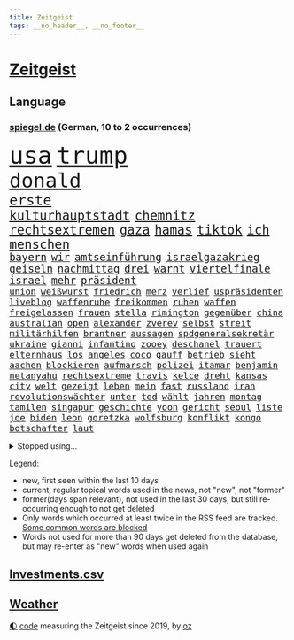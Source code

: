 ```yaml
---
title: Zeitgeist
tags: __no_header__, __no_footer__
---
```


# [Zeitgeist](https://oliz.io/zeitgeist/)

## Language

<h3><a href="https://www.spiegel.de" target="_blank">spiegel.de</a> (German, 10 to 2 occurrences)</h3>
<p style="font-family:monospace">
<span style="font-size:32pt"><a href="news_links.html#usa" class="current">usa</a></span>
<span style="font-size:32pt"><a href="news_links.html#trump" class="current">trump</a></span>
<br>
<span style="font-size:27pt"><a href="news_links.html#donald" class="current">donald</a></span>
<br>
<span style="font-size:19pt"><a href="news_links.html#erste" class="current">erste</a></span>
<br>
<span style="font-size:17pt"><a href="news_links.html#kulturhauptstadt" class="new">kulturhauptstadt</a></span>
<span style="font-size:17pt"><a href="news_links.html#chemnitz" class="new">chemnitz</a></span>
<span style="font-size:17pt"><a href="news_links.html#rechtsextremen" class="current">rechtsextremen</a></span>
<span style="font-size:17pt"><a href="news_links.html#gaza" class="current">gaza</a></span>
<span style="font-size:17pt"><a href="news_links.html#hamas" class="current">hamas</a></span>
<span style="font-size:17pt"><a href="news_links.html#tiktok" class="current">tiktok</a></span>
<span style="font-size:17pt"><a href="news_links.html#ich" class="current">ich</a></span>
<span style="font-size:17pt"><a href="news_links.html#menschen" class="current">menschen</a></span>
<br>
<span style="font-size:14pt"><a href="news_links.html#bayern" class="current">bayern</a></span>
<span style="font-size:14pt"><a href="news_links.html#wir" class="current">wir</a></span>
<span style="font-size:14pt"><a href="news_links.html#amtseinführung" class="current">amtseinführung</a></span>
<span style="font-size:14pt"><a href="news_links.html#israelgazakrieg" class="current">israelgazakrieg</a></span>
<span style="font-size:14pt"><a href="news_links.html#geiseln" class="current">geiseln</a></span>
<span style="font-size:14pt"><a href="news_links.html#nachmittag" class="current">nachmittag</a></span>
<span style="font-size:14pt"><a href="news_links.html#drei" class="current">drei</a></span>
<span style="font-size:14pt"><a href="news_links.html#warnt" class="current">warnt</a></span>
<span style="font-size:14pt"><a href="news_links.html#viertelfinale" class="current">viertelfinale</a></span>
<span style="font-size:14pt"><a href="news_links.html#israel" class="current">israel</a></span>
<span style="font-size:14pt"><a href="news_links.html#mehr" class="current">mehr</a></span>
<span style="font-size:14pt"><a href="news_links.html#präsident" class="current">präsident</a></span>
<br>
<span style="font-size:12pt"><a href="news_links.html#union" class="current">union</a></span>
<span style="font-size:12pt"><a href="news_links.html#weißwurst" class="new">weißwurst</a></span>
<span style="font-size:12pt"><a href="news_links.html#friedrich" class="current">friedrich</a></span>
<span style="font-size:12pt"><a href="news_links.html#merz" class="current">merz</a></span>
<span style="font-size:12pt"><a href="news_links.html#verlief" class="current">verlief</a></span>
<span style="font-size:12pt"><a href="news_links.html#uspräsidenten" class="current">uspräsidenten</a></span>
<span style="font-size:12pt"><a href="news_links.html#liveblog" class="current">liveblog</a></span>
<span style="font-size:12pt"><a href="news_links.html#waffenruhe" class="current">waffenruhe</a></span>
<span style="font-size:12pt"><a href="news_links.html#freikommen" class="current">freikommen</a></span>
<span style="font-size:12pt"><a href="news_links.html#ruhen" class="current">ruhen</a></span>
<span style="font-size:12pt"><a href="news_links.html#waffen" class="current">waffen</a></span>
<span style="font-size:12pt"><a href="news_links.html#freigelassen" class="current">freigelassen</a></span>
<span style="font-size:12pt"><a href="news_links.html#frauen" class="current">frauen</a></span>
<span style="font-size:12pt"><a href="news_links.html#stella" class="new">stella</a></span>
<span style="font-size:12pt"><a href="news_links.html#rimington" class="new">rimington</a></span>
<span style="font-size:12pt"><a href="news_links.html#gegenüber" class="current">gegenüber</a></span>
<span style="font-size:12pt"><a href="news_links.html#china" class="current">china</a></span>
<span style="font-size:12pt"><a href="news_links.html#australian" class="current">australian</a></span>
<span style="font-size:12pt"><a href="news_links.html#open" class="current">open</a></span>
<span style="font-size:12pt"><a href="news_links.html#alexander" class="current">alexander</a></span>
<span style="font-size:12pt"><a href="news_links.html#zverev" class="current">zverev</a></span>
<span style="font-size:12pt"><a href="news_links.html#selbst" class="current">selbst</a></span>
<span style="font-size:12pt"><a href="news_links.html#streit" class="current">streit</a></span>
<span style="font-size:12pt"><a href="news_links.html#militärhilfen" class="current">militärhilfen</a></span>
<span style="font-size:12pt"><a href="news_links.html#brantner" class="current">brantner</a></span>
<span style="font-size:12pt"><a href="news_links.html#aussagen" class="current">aussagen</a></span>
<span style="font-size:12pt"><a href="news_links.html#spdgeneralsekretär" class="current">spdgeneralsekretär</a></span>
<span style="font-size:12pt"><a href="news_links.html#ukraine" class="current">ukraine</a></span>
<span style="font-size:12pt"><a href="news_links.html#gianni" class="current">gianni</a></span>
<span style="font-size:12pt"><a href="news_links.html#infantino" class="current">infantino</a></span>
<span style="font-size:12pt"><a href="news_links.html#zooey" class="new">zooey</a></span>
<span style="font-size:12pt"><a href="news_links.html#deschanel" class="new">deschanel</a></span>
<span style="font-size:12pt"><a href="news_links.html#trauert" class="current">trauert</a></span>
<span style="font-size:12pt"><a href="news_links.html#elternhaus" class="current">elternhaus</a></span>
<span style="font-size:12pt"><a href="news_links.html#los" class="current">los</a></span>
<span style="font-size:12pt"><a href="news_links.html#angeles" class="current">angeles</a></span>
<span style="font-size:12pt"><a href="news_links.html#coco" class="new">coco</a></span>
<span style="font-size:12pt"><a href="news_links.html#gauff" class="new">gauff</a></span>
<span style="font-size:12pt"><a href="news_links.html#betrieb" class="current">betrieb</a></span>
<span style="font-size:12pt"><a href="news_links.html#sieht" class="current">sieht</a></span>
<span style="font-size:12pt"><a href="news_links.html#aachen" class="current">aachen</a></span>
<span style="font-size:12pt"><a href="news_links.html#blockieren" class="current">blockieren</a></span>
<span style="font-size:12pt"><a href="news_links.html#aufmarsch" class="new">aufmarsch</a></span>
<span style="font-size:12pt"><a href="news_links.html#polizei" class="current">polizei</a></span>
<span style="font-size:12pt"><a href="news_links.html#itamar" class="new">itamar</a></span>
<span style="font-size:12pt"><a href="news_links.html#benjamin" class="current">benjamin</a></span>
<span style="font-size:12pt"><a href="news_links.html#netanyahu" class="current">netanyahu</a></span>
<span style="font-size:12pt"><a href="news_links.html#rechtsextreme" class="current">rechtsextreme</a></span>
<span style="font-size:12pt"><a href="news_links.html#travis" class="new">travis</a></span>
<span style="font-size:12pt"><a href="news_links.html#kelce" class="current">kelce</a></span>
<span style="font-size:12pt"><a href="news_links.html#dreht" class="current">dreht</a></span>
<span style="font-size:12pt"><a href="news_links.html#kansas" class="current">kansas</a></span>
<span style="font-size:12pt"><a href="news_links.html#city" class="current">city</a></span>
<span style="font-size:12pt"><a href="news_links.html#welt" class="current">welt</a></span>
<span style="font-size:12pt"><a href="news_links.html#gezeigt" class="current">gezeigt</a></span>
<span style="font-size:12pt"><a href="news_links.html#leben" class="current">leben</a></span>
<span style="font-size:12pt"><a href="news_links.html#mein" class="current">mein</a></span>
<span style="font-size:12pt"><a href="news_links.html#fast" class="current">fast</a></span>
<span style="font-size:12pt"><a href="news_links.html#russland" class="current">russland</a></span>
<span style="font-size:12pt"><a href="news_links.html#iran" class="current">iran</a></span>
<span style="font-size:12pt"><a href="news_links.html#revolutionswächter" class="new">revolutionswächter</a></span>
<span style="font-size:12pt"><a href="news_links.html#unter" class="current">unter</a></span>
<span style="font-size:12pt"><a href="news_links.html#ted" class="current">ted</a></span>
<span style="font-size:12pt"><a href="news_links.html#wählt" class="current">wählt</a></span>
<span style="font-size:12pt"><a href="news_links.html#jahren" class="current">jahren</a></span>
<span style="font-size:12pt"><a href="news_links.html#montag" class="current">montag</a></span>
<span style="font-size:12pt"><a href="news_links.html#tamilen" class="new">tamilen</a></span>
<span style="font-size:12pt"><a href="news_links.html#singapur" class="current">singapur</a></span>
<span style="font-size:12pt"><a href="news_links.html#geschichte" class="current">geschichte</a></span>
<span style="font-size:12pt"><a href="news_links.html#yoon" class="current">yoon</a></span>
<span style="font-size:12pt"><a href="news_links.html#gericht" class="current">gericht</a></span>
<span style="font-size:12pt"><a href="news_links.html#seoul" class="current">seoul</a></span>
<span style="font-size:12pt"><a href="news_links.html#liste" class="current">liste</a></span>
<span style="font-size:12pt"><a href="news_links.html#joe" class="current">joe</a></span>
<span style="font-size:12pt"><a href="news_links.html#biden" class="current">biden</a></span>
<span style="font-size:12pt"><a href="news_links.html#leon" class="current">leon</a></span>
<span style="font-size:12pt"><a href="news_links.html#goretzka" class="current">goretzka</a></span>
<span style="font-size:12pt"><a href="news_links.html#wolfsburg" class="current">wolfsburg</a></span>
<span style="font-size:12pt"><a href="news_links.html#konflikt" class="current">konflikt</a></span>
<span style="font-size:12pt"><a href="news_links.html#kongo" class="current">kongo</a></span>
<span style="font-size:12pt"><a href="news_links.html#botschafter" class="current">botschafter</a></span>
<span style="font-size:12pt"><a href="news_links.html#laut" class="current">laut</a></span>
</p>
<details>
<summary>Stopped using...</summary>
<p class="former" style="font-size:12pt">
champions(1550) verfolgen(1550) entdeckte(1549) ronaldo(1549) zuschauer(1549) ankündigung(1548) carsten(1548) landtag(1548) philippinen(1548) prinz(1548) wechselt(1548) hinaus(1547) niedersachsen(1547) oberbürgermeister(1547) siegt(1547) wege(1547) zeitweise(1547) brücke(1546) bundesrepublik(1546) dauerhaft(1546) freiheitsstrafe(1546) herbst(1546) nahmen(1546) wettbewerb(1546) 2019(1545) co₂(1545) gesundheitsminister(1545) rettet(1545) schiedsrichter(1545) senken(1545) stolz(1545) tiefe(1545) verhandelt(1545) entwurf(1544) kurzfristig(1544) neuseeland(1544) polens(1544) scheiterte(1544) verpflichtet(1544) vorbereitet(1544) bestimmt(1543) eindruck(1543) enthüllt(1543) modelle(1543) raum(1543) tempo(1543) augsburg(1542) ausfallen(1542) beschlossen(1542) gemeinden(1542) pandemie(1542) vertrauen(1542) empört(1541) generalsekretär(1541) geworfen(1541) i(1541) kriminellen(1541) mario(1541) razzia(1541) regt(1541) wählen(1541) geheimnis(1540) nürnberg(1540) erfolge(1539) produktion(1539) rezept(1539) richtige(1539) tests(1539) träumen(1539) volksrepublik(1539) weltweite(1539) einreisen(1538) ii(1538) stoßen(1538) teilte(1538) unrecht(1538) beraten(1537) signal(1537) zugelassen(1537) rat(1536) verpassen(1536) halbfinale(1534) triumph(1534) beiträge(1533) gesetze(1533) schäden(1533) wies(1532) wähler(1532) geprägt(1531) nachbarn(1531) halb(1530) einsetzen(1529) song(1529) einschränkungen(1528) euparlament(1528) auflagen(1527) konkrete(1527) tür(1525) umgeht(1523) warm(1523) begeistert(1522) projekte(1522) gehörte(1521) betrifft(1520) frisch(1520) journalist(1519) katharina(1507) thüringer(1504) hitler(1482) schiffe(1471) vormarsch(1416) panzer(1411) krieges(1319) drohende(1302) sammelt(1293) verdi(1290) auswärtige(1278) freigesprochen(1274) autoren(1265) insbesondere(1262) konzerns(1242) ukrainischer(1238) universität(1207) vorfeld(1194) wichtiges(1174) fachkräfte(1172) stern(1168) magazin(1160) verteidiger(1154) lieferungen(1153) luftwaffe(1153) militärischen(1137) öffentlichrechtlichen(1115) propaganda(1099) explosionen(1073) verantwortlichen(1059) mbappé(1045) erneuerbare(1024) hochrangigen(1022) finanzierung(1008) günstiger(1006) wiederaufbau(1002) fußballerinnen(997) durchsuchen(986) ausbauen(942) iii(940) bedarf(938) anlauf(931) veröffentlichen(928) neustart(926) baum(921) zuwanderung(921) partnerin(919) verstoßen(918) rettungsaktion(907) folgten(904) chinesen(899) subventionen(886) führten(880) raten(876) aufmerksam(872) 05(863) gott(857) zurückkehren(850) lula(846) entstehen(844) ersetzt(842) grenzgebiet(824) außenpolitik(799) erreichbar(792) redet(780) spion(780) abbauen(776) böhmermann(773) pop(769) verbindungen(767) wechselte(766) strafanzeige(759) nico(756) aufgelöst(740) zehnte(733) sachsens(727) ricarda(717) wasserstoff(705) niederländischen(701) openai(700) technologie(700) schweres(698) manöver(692) vermeintliche(692) uefa(691) panik(687) ministerpräsidenten(685) dfbpokal(681) darmstadt(676) instituts(674) 15jähriger(671) rio(669) laden(667) betreiben(663) fließen(661) björn(659) schließung(647) arbeitskräfte(646) hauptrolle(643) angerichtet(642) dringt(634) 13jährige(633) schottischen(629) amtsinhaber(628) samuel(616) forscherin(615) schlagabtausch(594) gehandelt(590) mohammed(583) mahnen(582) lebensgefährlich(581) wuchs(579) unterschied(571) kylian(570) budget(569) obersten(554) fußballem(553) prägte(553) stellenabbau(550) vorlegen(550) flieger(548) popstars(542) vertrauter(542) stockt(541) essener(539) erderwärmung(537) desaster(536) politikerinnen(535) staus(530) häfen(528) stützen(525) football(522) folter(511) anzeige(506) meyer(500) afdchef(494) alaska(494) goldenen(494) beute(492) fraktion(491) 24jährige(489) american(488) vertreiben(486) tvsender(483) getöteter(469) ständige(464) isst(461) rief(460) darstellung(458) raumstation(458) asylverfahren(452) besetzung(450) hinterlässt(450) bahnsteig(447) nahost(434) gewähren(432) gefährlichsten(425) vulkanausbruch(424) adam(423) menschenrechte(422) recep(421) tayyip(421) herbe(420) mangelt(417) beyoncé(415) beschuldigte(414) stellten(414) verhält(411) bombardiert(410) wegfallen(410) signalisiert(409) wisconsin(408) stationieren(403) haftstrafen(398) islamische(398) ließe(396) ruanda(396) bedrängnis(393) taugt(389) trauen(389) positives(385) vergleichsweise(385) falls(383) versteht(382) dubai(381) ermittlungsverfahren(381) 93(380) is(380) größe(378) aufstellen(377) finanziellen(372) temu(370) brasilianische(369) bunker(368) grande(368) hugh(368) gezahlt(365) immunität(364) schwarzgrün(362) mögen(360) you(360) operation(359) abermals(357) christina(355) droge(352) wettkampf(349) rüsten(344) fehlenden(343) sony(343) vorbereiten(343) anwesend(341) potsdam(341) beantragt(340) gepäck(339) indes(339) jackson(337) spottet(337) potsdamer(333) reihenweise(333) territorium(329) plänen(326) herausforderer(325) alzheimer(323) fraglich(323) vergibt(323) hing(322) auslieferung(320) fahndet(319) gefälschte(319) mitarbeiterin(317) falscher(316) historisch(314) digitalpakt(312) pferde(312) mallorca(311) vermittler(311) sitze(310) frühe(308) mitmachen(305) tasche(299) held(297) schülerinnen(297) operationen(296) stammen(295) dienen(294) sarah(294) segeln(292) verstappen(292) geringer(291) hessischen(290) spitzenkandidaten(287) panne(283) messen(282) einblick(281) mischung(281) afdabgeordneter(280) schmerzensgeld(280) matchwinner(279) aufsichtsrat(278) lieder(277) faktencheck(276) flossen(276) drittes(275) ruhrgebiet(275) studien(274) verläuft(273) 2029(271) fester(271) fußballbund(271) riskante(271) staatschefs(270) katja(268) milliardengeschäft(266) königlichen(263) 44(261) elektromobilität(261) techniken(261) relativ(258) grandiosen(257) chinese(256) diplomatischen(255) ausgeweitet(252) pelosi(252) weltgrößten(252) konzerten(251) regelung(251) fuchs(250) engel(249) autobranche(247) kommentieren(247) gezielten(246) römische(245) vereinbaren(245) europäischer(244) jessica(244) menschheit(244) auswärtiges(243) mücken(243) verlaufen(243) euphorie(242) angeschlagenen(241) kommentare(240) geldwäsche(239) flüchtlingslager(238) hitlers(238) amtsgericht(237) jeweiligen(237) 21jährige(236) verbrecher(236) verpassten(236) nachfolgerin(234) positive(234) eskalieren(233) mysteriösen(232) planten(228) afrikanische(227) perfekt(227) fernost(226) schärferes(225) eigenheim(224) sternschnuppen(224) organisiert(222) schumachers(222) weltkriegs(222) heinz(221) entwirft(219) stich(218) resolution(216) stadtverwaltung(216) verschwörungsmythen(216) beißt(215) kennedy(215) verwaltungsgericht(211) zitiert(210) anfangs(208) einsteigen(208) verwüstet(208) verzehr(207) cockpit(206) zurückzahlen(206) diebstahls(205) extremwetter(205) lauern(205) suchten(204) rekordsumme(203) berüchtigt(201) übte(199) vielfalt(196) postings(195) bitcoin(194) rechtliche(194) gabriel(193) leeren(192) magie(192) moderierte(192) abgerissen(191) englands(191) kocht(190) look(190) sklerose(189) zulassung(189) brat(188) ruf(187) wachsende(187) abgelöst(186) erfinden(186) jemanden(186) nations(184) zeichnen(184) blutige(182) 25jährigen(181) ariana(180) popsängerin(180) wahrscheinlicher(180) erotik(179) oberfläche(179) krankenwagen(178) standorten(177) vergewaltigte(177) legende(176) waffengewalt(176) erkunden(175) überwiegend(175) kalender(174) satellitenbilder(174) stabilität(174) gewaltsame(173) niedrigsten(173) schleppen(173) verkörpert(173) cnn(172) flohen(172) immens(171) massen(171) unwettern(171) weltgesundheitsorganisation(169) löschen(168) vorgeschlagen(168) erschöpfung(167) gruppenphase(167) wohnzimmer(166) finanzministerin(164) donezk(162) merkt(160) transport(160) kolumbianischen(159) iron(158) analysen(157) verstorben(157) 73(156) ausgestattet(156) badewanne(156) deckeln(156) anrichten(155) funktion(155) brutalität(154) entsprechende(154) postete(154) bond(153) buckelwal(153) gegenschlag(152) verzeihung(152) riese(151) längeren(150) racing(150) rufe(149) freundschaften(148) nicolas(148) privatjets(148) toskana(148) ermorden(147) sprengsatz(147) werft(147) yoga(146) einladen(145) ifoindex(145) kunstwerke(145) valley(145) uspolitik(143) altstadt(142) ermöglicht(142) jones(142) autokrat(141) gelohnt(141) spendengelder(141) arbeitskräften(140) freistaat(140) schwerin(140) brandanschlägen(139) ceo(138) status(138) terroranschlag(138) weint(138) abgebaut(136) asiatischen(136) sparpläne(136) biologische(135) gezielte(135) jamie(135) ifoinstituts(134) impfgegner(133) berufliche(132) diplomaten(132) entlassungen(132) erstattet(132) arbeitsplätze(131) anhaltende(129) beschmiert(129) borg(129) steuerzahler(129) verfasst(129) verursachen(129) viren(129) benutzte(128) fußballweltverband(128) trauriger(128) basketballweltmeister(126) echt(126) risse(126) woidke(126) dietmar(125) gunn(125) rogan(125) schuster(125) zwischenbilanz(125) anschlags(124) einzusetzen(124) globaler(124) mpox(124) nachhaltig(124) carpenter(123) mpoxvariante(123) multiple(123) spieltag(123) witze(123) beweis(122) finanzexperte(122) ohrfeige(122) zwangsweise(122) einmarsch(121) ladesäulen(121) miss(121) 30000(120) profiteure(120) rose(119) bakterien(118) gefördert(118) karsten(117) langsamer(116) begleichen(115) südfrankreich(115) sportlern(114) landesverbände(113) vergabe(113) zweitgrößte(113) bestätigten(112) bewirbt(112) abc(111) einnahmen(111) espresso(111) zulässig(111) jugendtrainer(110) teuersten(110) ausdauer(109) auslosung(109) dua(109) lipa(109) eingestuften(108) verunglückten(108) vollstreckt(107) wohnkosten(107) ding(106) dreieinhalb(106) elversberg(106) gebannt(106) berühmter(105) schwachstellen(104) universum(104) aufsichtsratschef(103) berlinneukölln(103) code(103) lebender(102) spiegelrecherchen(102) enttäuschungen(101) 1200(100) infiziert(100) vergewaltigungsprozess(100) befunden(99) flexible(99) jim(99) rätselhaften(99) washingtons(99) eingeliefert(98) einziehen(98) jordanien(98) kaufprämie(98) ufer(97) angeschwemmt(96) juristischen(96) sparmaßnahmen(96) unobericht(96) bescheiden(95) fernzuhalten(95) nachbarländer(95) silke(95) stunts(95) wmqualifikation(95) gomez(94) rockstar(94) selena(94) ursprung(94) verwandten(94) ausgebeutet(93) lkwfahrer(93) mathe(93) streamingdienst(93) weltfußballer(93) übergossen(93) 37jähriger(92) bomber(91) buckingham(91) country(91) fußballstars(90) handelskammer(90) hermann(90) raabs(90) siegesserie(90) verroht(90) voigt(90) billig(89) erpresser(89) gewaschen(89) igor(89) misere(89) schärferer(89) spiegelredakteure(89) tierischen(89) hape(88) kerkeling(88) nachlesen(88) passend(88) sechsjährige(88) eilt(87) konrad(87) nsdap(87) staatsgebiet(87) unterschiedliche(87) dateien(86) distanzen(86) erschreckend(86) frische(86) sensible(86) trendsport(86) bewährungsstrafe(85) bundespartei(85) dementsprechend(85) minutenprotokoll(85) neuverfilmung(85) zusammenbringt(85) bekäme(84) bundesweite(84) gedankenkarussell(84) geschäftsräume(84) kommandeur(84) milizionäre(84) pubs(84) rettungswagen(84) schenken(84) sturmgewehr(84) tarifgespräche(84) enttäuschten(83) flugobjekte(83) fotografieren(83) schrammt(83) verschenken(83) 182(82) erlaubnis(82) kräftigen(82) mutterschaft(82) voraussichtlich(82) antisemitischen(81) krankenstand(81) liveticker(81) oregon(81) veranstaltungen(81) beheben(80) kern(80) modifizierte(80) bezogen(79) drastischen(79) echter(79) expolizist(79) fotoausstellung(79) schmieden(79) vwkonzern(79) weltmeisterschaft(79) fehleinschätzung(78) fünfjährige(78) jersey(78) speist(78) stanley(78) tötungsdelikts(78) überproduktion(78) bedrohte(77) klimaaktivistin(77) korea(77) sprengt(77) dankbarkeit(76) leihgabe(76) sportvereinen(76) antoine(75) cdukandidat(75) infektionen(75) stromausfälle(75) 50jährige(74) bemängelt(74) didi(74) geburtenrate(74) heizungsgesetz(74) höchstens(74) sperrung(74) neuerung(73) olympiastadion(73) produktionskosten(73) rekrutierung(73) spiegeltexte(73) winzig(73) 7000(72) campbell(72) engelshaar(72) gebäuden(72) kitamisere(72) kulturellen(72) pistazienfüllung(72) rutte(72) schokolade(72) zusammenarbeiten(72) britta(71) grant(71) hiobsbotschaft(71) kita(71) nike(71) präsenz(71) rauchverbot(71) regierungschefs(71) rekordniveau(71) sandberg(71) spiegelkorrespondentin(71) verblüfft(71) gelungene(70) mehrjährige(70) nette(70) norbert(70) spitzenspiel(70) verewigt(70) apokalypse(69) einführen(69) empfehlenswert(69) erzieher(69) erzieherinnen(69) exemplare(69) flüchtlingsboot(69) gleichgesinnten(69) andersdenkende(68) avignonprozess(68) fortan(68) lachen(68) mobilfunk(68) schachbrett(67) spohr(67) stagniert(67) besorgnis(66) betrugsmasche(65) eingestiegen(65) floss(65) grundschule(65) größeres(65) inhaftiert(65) schubert(65) topverdiener(65) zunehmen(65) 320(64) gerd(64) grausamkeit(64) spiegeljournalistin(64) superman(64) werkstattkosten(64) 80000(63) eddie(63) importe(63) leseempfehlungen(63) wissenschaftsredaktion(63) zwangsarbeit(63) bas(62) beleg(62) bestattet(62) bärbel(62) callcenter(62) guido(62) krisenherden(62) modellen(62) okay(62) steuerentlastungen(62) verbrennen(62) weiden(62) aka(61) befinde(61) gefährdung(61) globales(61) klimageld(61) liv(61) psychiatrischen(61) selfcare(61) sexpartys(61) strömquist(61) unzählige(61) verwandte(61) aufzuschreiben(60) fußballliga(60) gelder(60) geldtransportbranche(60) lebenszeichen(60) mietpreisbremse(60) nordgaza(60) rüstungsexporte(60) schachweltmeister(60) schnellere(60) this(60) leuven(59) noalynn(59) bekenntnis(58) bewaffnung(58) einzubringen(58) enormer(58) asia(57) bewunderung(57) dunkles(57) erwachsen(57) kredit(57) tiefgreifende(57) verschenkt(57) vollkommen(57) wunschzettel(57) durchsuchungen(56) enkeltrickbetrüger(56) fsv(56) nordosten(56) offizieller(56) tanzen(56) tierschutz(56) tortur(56) verständigung(56) 39(55) ausdruck(55) bedrohungen(55) grenell(55) rki(55) wolfsburgs(55) 78(54) gysi(54) luftaufnahmen(54) löhne(54) obduktion(54) taurusmarschflugkörper(54) topdiplomaten(54) abschaltung(53) elbtower(53) kalkulieren(53) propagandashow(53) verspätet(53) eingeleitet(52) hamburgs(52) koalitionsvertrag(52) sexismus(52) unterschreiben(52) kassieren(51) klimaziele(51) rappt(51) tagesschau(51) versetzte(51) abgedreht(50) berühmtem(50) broadway(50) deutschem(50) gespür(50) madison(50) richtete(50) schulzeit(50) absoluten(49) anrufer(49) nets(49) teenagers(49) umgestellt(49) verstieß(49) bundestagspräsidentin(48) characterai(48) facebookpost(48) herausgegeben(48) jayz(48) kulinarische(48) millionenstrafe(48) nachwuchses(48) neckar(48) sommerzeit(48) spiegeltvreporter(48) urwald(48) drittligist(47) gruselkabinett(47) smartwatch(47) usbörse(47) verkleideter(47) arbeitskosten(46) gewaltige(46) maßstäbe(46) schweinen(46) bahnfahren(45) gefangener(45) herrschern(45) kleinste(45) militärbündnis(45) mitarbeitenden(45) tansania(45) ausreichenden(44) außenministers(44) echtheit(44) mitbringen(44) rundfunkbeitrag(44) russlandfreundlichen(44) silva(44) beharrt(43) frühestens(43) sprint(43) wehtun(43) bratsommer(42) cd(42) chatgruppen(42) involviert(42) münchnerinnen(42) rückführung(42) atalanta(41) bergamo(40) bildungsweg(40) camus(40) innovative(40) platzierung(40) popkonzert(40) weiterfahren(40) wohlfühlen(40) zukunftspläne(40) badenoch(39) beiträgen(39) dortige(39) fahrplan(39) hegen(39) kemi(39) persönlicher(39) spielchen(39) 2800(38) abkehr(38) einlegen(38) murphy(38) vortag(38) bundestages(37) delegation(37) esslingen(37) malte(37) menschenrechtsorganisation(37) 343(36) dobrindt(36) meistgehörte(36) unsicheren(36) amused(35) ausgaben(35) berüchtigten(35) graça(35) peters(35) weihnachtsferien(35) erschütternd(34) minderheitsregierung(34) telefonat(34) verbesserungen(34) weihnachtsgeld(34) abgewinnen(33) australiens(33) dominanten(33) funkspruch(33) hort(33) radsportler(33) verwundete(33) wirtschaftswissenschaftler(33) abschreiben(32) begehrt(32) comicfigur(32) einspruch(32) entfesselt(32) gesteckt(32) royale(32) angestellte(31) gewalttätige(31) gisele(31) janeiro(31) partnern(31) arktis(30) buchungstrick(30) kleid(30) lieferengpässen(30) stadtteilen(30) terminiert(30) unsicherer(30) vorindustriellen(30) wahlkampfmodus(30) apotheke(29) dutzendfache(29) jahrelange(29) jahrzehnts(29) kulturell(29) leerstand(29) schmerzlich(29) tarif(29) überzeugten(29) brandmauer(28) crewmitgliedern(28) schmerz(28) benennen(27) bukarest(27) höhen(27) infowars(27) onion(27) parodie(27) satirezeitschrift(27) verrate(27) birgt(26) entwürfe(26) julius(26) medienberichte(26) startrainer(26) wohlhabenden(26) zehnjährigen(26) 2005(25) aufklären(25) general(25) høiby(25) knappheit(25) kronprinzessin(25) marius(25) nuklearen(25) val(25) weitreichenden(25) banane(24) gerald(24) mettemarits(24) personalnot(24) sprüche(24) diente(23) ernennt(23) mettemarit(23) rheinischbergischen(23) tarifkonflikt(23) verfrüht(23) befreiung(22) medizinstudium(22) nachgewiesen(22) regierenden(22) toxischer(22) völkerrecht(22) dommaraju(21) grübeln(21) gukesh(21) handelskrieg(21) oz(21) preisschock(21) selbstoptimierung(21) spionierte(21) stiefmutter(21) tennisplatz(21) wohnungsmarkt(21) zurückgerufen(21) benz(20) bielefeld(20) geflüchteter(20) handelskriegs(20) hapert(20) ios(20) neuester(20) rekordverdächtige(20) mariupol(19) torwarts(19) uboote(19) hilfsorganisation(18) medizinischen(18) ruinieren(18) toxische(18) verleumdungsklage(18) evan(17) höhle(17) liren(17) nan(17) natomitgliedschaft(17) ubooten(17) wiedergewählt(17) 62jährige(16) botox(16) handballem(16) mitangeklagten(16) neuss(16) rupert(16) verbindliche(16) überraschungen(16) ausfuhr(15) bleibende(15) diwstudie(15) dramé(15) freispruch(15) interessieren(15) mouhamed(15) spionageabwehr(15) verbrauchern(15) vereinigung(15) wiederum(15) ernsten(14) fußstapfen(14) günstigste(14) ifoumfrage(14) konkurrieren(14) schauspielerinnen(14) spielraum(14) verschlechtert(14) abwasserproben(13) amüsiert(13) entfliehen(13) eujustizkommissar(13) mitgliedschaft(13) möller(13) reynders(13) unterfranken(13) verankert(13) werner(13) ddaypapier(12) falschaussage(12) heran(12) problemlos(12) verbrennungsmotor(12) angekurbelt(11) assadregime(11) bundesgeschäftsführer(11) einnahme(11) mr(11) usrepräsentantenhauses(11) volksbank(11) zwillingstöchter(11)
</p>
</details>
<p>Legend:
<ul>
<li><span class="new">new</span>, first seen within the last 10 days</li>
<li><span class="current">current</span>, regular topical words used in the news, not "new", not "former"</li>
<li><span class="former">former(days span relevant)</span>, not used in the last 30 days, but still re-occurring enough to not get deleted</li>
<li>Only words which occurred at least twice in the RSS feed are tracked. <a href="language/filters.py">Some common words are blocked</a></li>
<li>Words not used for more than 90 days get deleted from the database, but may re-enter as "new" words when used again</li>
</ul>
</p>

## [Investments](investments.html)[.csv](investments.csv)

## [Weather](weather.html)

<footer>
<a href="javascript:toggleTheme()" class="nav">🌓</a>
<a href="https://github.com/ooz/zeitgeist">code</a> measuring the Zeitgeist since 2019, by <a href="https://oliz.io">oz</a>
</footer>
